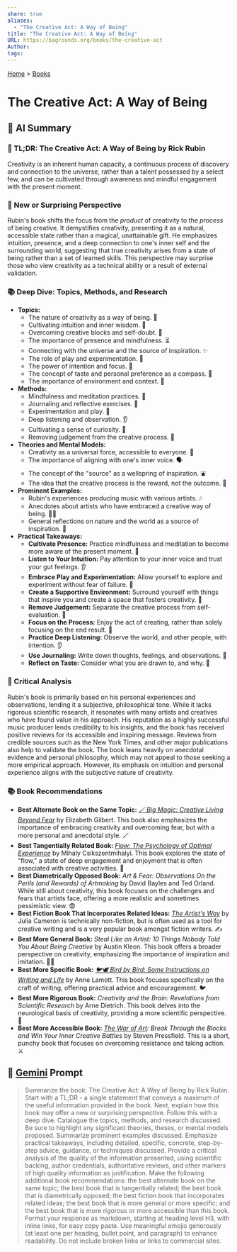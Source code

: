 ```yaml
---
share: true
aliases:
  - "The Creative Act: A Way of Being"
title: "The Creative Act: A Way of Being"
URL: https://bagrounds.org/books/the-creative-act
Author: 
tags: 
---
```

[Home](../index.md) > [Books](./index.md)  
# The Creative Act: A Way of Being  
## 🤖 AI Summary  
### 🎨 TL;DR: The Creative Act: A Way of Being by Rick Rubin  
Creativity is an inherent human capacity, a continuous process of discovery and connection to the universe, rather than a talent possessed by a select few, and can be cultivated through awareness and mindful engagement with the present moment.  
  
### 🤯 New or Surprising Perspective  
Rubin's book shifts the focus from the *product* of creativity to the *process* of being creative. It demystifies creativity, presenting it as a natural, accessible state rather than a magical, unattainable gift. He emphasizes intuition, presence, and a deep connection to one's inner self and the surrounding world, suggesting that true creativity arises from a state of being rather than a set of learned skills. This perspective may surprise those who view creativity as a technical ability or a result of external validation.  
  
### 📚 Deep Dive: Topics, Methods, and Research  
* **Topics:**  
    * The nature of creativity as a way of being. 🧘  
    * Cultivating intuition and inner wisdom. 🧠  
    * Overcoming creative blocks and self-doubt. 🚧  
    * The importance of presence and mindfulness. ⏳  
    * Connecting with the universe and the source of inspiration. ✨  
    * The role of play and experimentation. 🎲  
    * The power of intention and focus. 🎯  
    * The concept of taste and personal preference as a compass. 🧭  
    * The importance of environment and context. 🏡  
* **Methods:**  
    * Mindfulness and meditation practices. 🧘  
    * Journaling and reflective exercises. 📝  
    * Experimentation and play. 🧪  
    * Deep listening and observation. 👂  
    * Cultivating a sense of curiosity. 🤔  
    * Removing judgement from the creative process. 🚫  
* **Theories and Mental Models:**  
    * Creativity as a universal force, accessible to everyone. 🌌  
    * The importance of aligning with one's inner voice. 🗣️  
    * The concept of the "source" as a wellspring of inspiration. ⛲  
    * The idea that the creative process is the reward, not the outcome. 🎁  
* **Prominent Examples:**  
    * Rubin's experiences producing music with various artists. 🎶  
    * Anecdotes about artists who have embraced a creative way of being. 🧑‍🎨  
    * General reflections on nature and the world as a source of inspiration. 🌳  
* **Practical Takeaways:**  
    * **Cultivate Presence:** Practice mindfulness and meditation to become more aware of the present moment. 🧘  
    * **Listen to Your Intuition:** Pay attention to your inner voice and trust your gut feelings. 👂  
    * **Embrace Play and Experimentation:** Allow yourself to explore and experiment without fear of failure. 🎲  
    * **Create a Supportive Environment:** Surround yourself with things that inspire you and create a space that fosters creativity. 🏡  
    * **Remove Judgement:** Separate the creative process from self-evaluation. 🚫  
    * **Focus on the Process:** Enjoy the act of creating, rather than solely focusing on the end result. 🎁  
    * **Practice Deep Listening:** Observe the world, and other people, with intention. 👂  
    * **Use Journaling:** Write down thoughts, feelings, and observations. 📝  
    * **Reflect on Taste:** Consider what you are drawn to, and why. 🧭  
  
### 🧐 Critical Analysis  
Rubin's book is primarily based on his personal experiences and observations, lending it a subjective, philosophical tone. While it lacks rigorous scientific research, it resonates with many artists and creatives who have found value in his approach. His reputation as a highly successful music producer lends credibility to his insights, and the book has received positive reviews for its accessible and inspiring message. Reviews from credible sources such as the New York Times, and other major publications also help to validate the book. The book leans heavily on anecdotal evidence and personal philosophy, which may not appeal to those seeking a more empirical approach. However, its emphasis on intuition and personal experience aligns with the subjective nature of creativity.  
  
### 📚 Book Recommendations  
* **Best Alternate Book on the Same Topic:** *[🪄 Big Magic: Creative Living Beyond Fear](./big-magic.md)* by Elizabeth Gilbert. This book also emphasizes the importance of embracing creativity and overcoming fear, but with a more personal and anecdotal style. 🪄  
* **Best Tangentially Related Book:** *[Flow: The Psychology of Optimal Experience](./flow-the-psychology-of-optimal-experience.md)* by Mihaly Csikszentmihalyi. This book explores the state of "flow," a state of deep engagement and enjoyment that is often associated with creative activities. 🌊  
* **Best Diametrically Opposed Book:** *Art & Fear: Observations On the Perils (and Rewards) of Artmaking* by David Bayles and Ted Orland. While still about creativity, this book focuses on the challenges and fears that artists face, offering a more realistic and sometimes pessimistic view. 😨  
* **Best Fiction Book That Incorporates Related Ideas:** *[The Artist's Way](./the-artists-way.md)* by Julia Cameron is technically non-fiction, but is often used as a tool for creative writing and is a very popular book amongst fiction writers. ✍️  
* **Best More General Book:** *Steal Like an Artist: 10 Things Nobody Told You About Being Creative* by Austin Kleon. This book offers a broader perspective on creativity, emphasizing the importance of inspiration and imitation. 🧑‍🎨  
* **Best More Specific Book:** *[🐦🕊️ Bird by Bird: Some Instructions on Writing and Life](./bird-by-bird.md)* by Anne Lamott. This book focuses specifically on the craft of writing, offering practical advice and encouragement. 🐦  
* **Best More Rigorous Book:** *Creativity and the Brain: Revelations from Scientific Research* by Arne Dietrich. This book delves into the neurological basis of creativity, providing a more scientific perspective. 🧠  
* **Best More Accessible Book:** *[The War of Art](./the-war-of-art.md): Break Through the Blocks and Win Your Inner Creative Battles* by Steven Pressfield. This is a short, punchy book that focuses on overcoming resistance and taking action. ⚔️  
  
## 💬 [Gemini](https://gemini.google.com) Prompt  
> Summarize the book: The Creative Act: A Way of Being by Rick Rubin. Start with a TL;DR - a single statement that conveys a maximum of the useful information provided in the book. Next, explain how this book may offer a new or surprising perspective. Follow this with a deep dive. Catalogue the topics, methods, and research discussed. Be sure to highlight any significant theories, theses, or mental models proposed. Summarize prominent examples discussed. Emphasize practical takeaways, including detailed, specific, concrete, step-by-step advice, guidance, or techniques discussed. Provide a critical analysis of the quality of the information presented, using scientific backing, author credentials, authoritative reviews, and other markers of high quality information as justification. Make the following additional book recommendations: the best alternate book on the same topic; the best book that is tangentially related; the best book that is diametrically opposed; the best fiction book that incorporates related ideas; the best book that is more general or more specific; and the best book that is more rigorous or more accessible than this book. Format your response as markdown, starting at heading level H3, with inline links, for easy copy paste. Use meaningful emojis generously (at least one per heading, bullet point, and paragraph) to enhance readability. Do not include broken links or links to commercial sites.